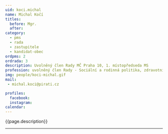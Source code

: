```yaml
---
uid: koci.michal
name: Michal Kočí
titles:
  before: Mgr.
  after:
category:
  - pms
  - rada
  - zastupitele    
  - kandidat-obec 
ordpms: 2
ordrada: 3
description: Uvolněný člen Rady MČ Praha 10, 1. místopředseda MS
profession: uvolněný člen Rady - Sociální a rodinná politika, zdravotnictví, bezpečnost, hazard.
img: people/koci-michal.gif
mail:
 - michal.koci@pirati.cz

profiles:
  facebook: 
  instagram: 
calendar: 
---
```


{{page.description}}



---
